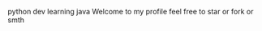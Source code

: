 python dev
learning java
Welcome to my profile
feel free to star or fork or smth

<!---
Stroudlo/Stroudlo is a ✨ special ✨ repository because its `README.md` (this file) appears on your GitHub profile.
You can click the Preview link to take a look at your changes.
--->
